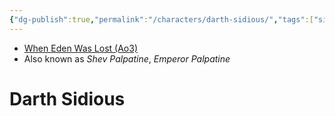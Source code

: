 ```yaml
---
{"dg-publish":true,"permalink":"/characters/darth-sidious/","tags":["sith","forcesensitive","unfinished"]}
---
```


- [When Eden Was Lost (Ao3)](https://archiveofourown.org/works/19334440/chapters/45992584)
- Also known as *Shev Palpatine*, *Emperor Palpatine*
# Darth Sidious
